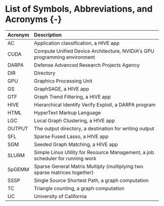 # List of Symbols, Abbreviations, and Acronyms {-}

| Acronym   | Description                                                                    |
|:----------|:-------------------------------------------------------------------------------|
| AC        | Application classification, a HIVE app                                         |
| CUDA      | Compute Unified Device Architecture, NVIDIA's GPU programming environment      |
| DARPA     | Defense Advanced Research Projects Agency                                      |
| DIR       | Directory                                                                      |
| GPU       | Graphics Processing Unit                                                       |
| GS        | GraphSAGE, a HIVE app                                                          |
| GTF       | Graph Trend Filtering, a HIVE app                                              |
| HIVE      | Hierarchical Identify Verify Exploit, a DARPA program                          |
| HTML      | HyperText Markup Language                                                      |
| LGC       | Local Graph Clustering, a HIVE app                                             |
| OUTPUT    | The output directory, a destination for writing output                         |
| SFL       | Sparse Fused Lasso, a HIVE app                                                 |
| SGM       | Seeded Graph Matching, a HIVE app                                              |
| SLURM     | Simple Linux Utility for Resource Management, a job scheduler for running work |
| SpGEMM    | Sparse General Matrix Multiply (multiplying two sparse matrices together)      |
| SSSP      | Single Source Shortest Path, a graph computation                               |
| TC        | Triangle counting, a graph computation                                         |
| UC        | University of California                                                       |
